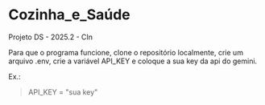 # Cozinha_e_Saúde
Projeto DS - 2025.2 - CIn

Para que o programa funcione, clone o repositório localmente, crie um arquivo .env, crie a variável API_KEY e coloque a sua key da api do gemini.

Ex.:
>API_KEY = "sua key"

